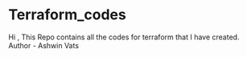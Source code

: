 # Terraform_codes
Hi , This Repo contains all the codes for terraform that I have created.
Author - Ashwin Vats
